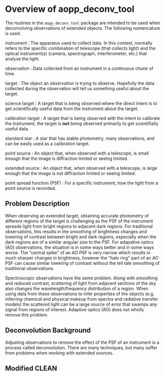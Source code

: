 # Overview of aopp_deconv_tool #

The routines in the `aopp_deconv_tool` package are intended to be used when deconvolving observations of extended objects. The following nomencature is used.


instrument
: The apparatus used to collect data. In this context, normally refers to the specific combination of telescope (that collects light) and the optical instrument(s) (camera, spectrograph, interferometer, etc.) that analyse the light.

observation
: Data collected from an instrument in a continuous chunk of time.

target
: The object an observation is trying to observe. Hopefully the data collected during the observation will tell us something useful about the target.

science target
: A target that is being observed where the direct intent is to get scientifically useful data from the instrument about the target.

calibration target
: A target that is being observed with the intent to calibrate the instrument, the target is **not** being observed primarily to get scientifially useful data.

standard star
: A star that has stable photometry, many observations, and can be easily used as a calibration target.

point source
: An object that, when observed with a telescope, is small enough that the image is diffraction limited or seeing limited.

extended source
: An object that, when observed with a telescope, is large enough that the image is not diffraction limited or seeing limited.

point spread function (PSF)
: For a specific instrument, how the light from a point source is recorded.



## Problem Description ##

When observing an extended target, obtaining accurate photometry of different regions of the target is challenging as the PSF of the instrument spreads light from bright regions to adjacent dark regions. For traditional observations, this results in the smoothing of brightness changes and lowering of contrast between bright and dark regions, especially when the dark regions are of a similar angular size to the PSF. For adapative optics (AO) observations, the situation is in some ways better and in some ways worse. The "central spike" of an AO PSF is very narrow which results in much sharper changes in brightness, however the "halo ring" part of an AO PSF can cause similar lowering of contrast without the tell tale smoothing of traditional observations.

Spectroscopic observations have the same problem. Along with smoothing and reduced contrast, scattering of light from adjacent sections of the sky also changes the wavelength/frequency distribution of a region. When using data from these observations to infer properties of the objects (e.g. inferring chemical and physical makeup from spectra and radiative transfer models) the scattered light can be a large source of error that swamps any signal from regions of interest. Adaptive optics (AO) does not wholly remove this problem.


## Deconvolution Background ##

Adjusting observations to remove the effect of the PSF of an instrument is a process called deconvolution. There are many techniques, but many suffer from problems when working with extended sources.

<!--
TODO: 
* Overview of techniques
* Overview of problems they suffer with extended sources
* Introduce mathematical symbology
-->



## Modified CLEAN ##

<!--
TODO:
* Why is Modified CLEAN better than other approaches?
* Explain algorithm
-->